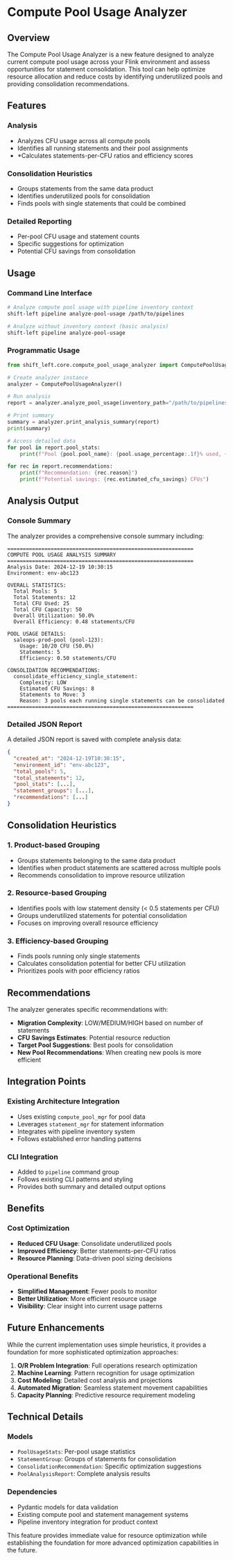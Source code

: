 # Compute Pool Usage Analyzer

## Overview

The Compute Pool Usage Analyzer is a new feature designed to analyze current compute pool usage across your Flink environment and assess opportunities for statement consolidation. This tool can help optimize resource allocation and reduce costs by identifying underutilized pools and providing consolidation recommendations.

## Features

### Analysis

- Analyzes CFU usage across all compute pools
- Identifies all running statements and their pool assignments
- *Calculates statements-per-CFU ratios and efficiency scores

### Consolidation Heuristics
- Groups statements from the same data product
- Identifies underutilized pools for consolidation
- Finds pools with single statements that could be combined

### Detailed Reporting

- Per-pool CFU usage and statement counts
- Specific suggestions for optimization
- Potential CFU savings from consolidation

## Usage

### Command Line Interface

```bash
# Analyze compute pool usage with pipeline inventory context
shift-left pipeline analyze-pool-usage /path/to/pipelines

# Analyze without inventory context (basic analysis)
shift-left pipeline analyze-pool-usage
```

### Programmatic Usage

```python
from shift_left.core.compute_pool_usage_analyzer import ComputePoolUsageAnalyzer

# Create analyzer instance
analyzer = ComputePoolUsageAnalyzer()

# Run analysis
report = analyzer.analyze_pool_usage(inventory_path="/path/to/pipelines")

# Print summary
summary = analyzer.print_analysis_summary(report)
print(summary)

# Access detailed data
for pool in report.pool_stats:
    print(f"Pool {pool.pool_name}: {pool.usage_percentage:.1f}% used, {pool.statement_count} statements")

for rec in report.recommendations:
    print(f"Recommendation: {rec.reason}")
    print(f"Potential savings: {rec.estimated_cfu_savings} CFUs")
```

## Analysis Output

### Console Summary
The analyzer provides a comprehensive console summary including:

```
============================================================
COMPUTE POOL USAGE ANALYSIS SUMMARY  
============================================================
Analysis Date: 2024-12-19 10:30:15
Environment: env-abc123

OVERALL STATISTICS:
  Total Pools: 5
  Total Statements: 12
  Total CFU Used: 25
  Total CFU Capacity: 50
  Overall Utilization: 50.0%
  Overall Efficiency: 0.48 statements/CFU

POOL USAGE DETAILS:
  saleops-prod-pool (pool-123):
    Usage: 10/20 CFU (50.0%)
    Statements: 5
    Efficiency: 0.50 statements/CFU

CONSOLIDATION RECOMMENDATIONS:
  consolidate_efficiency_single_statement:
    Complexity: LOW
    Estimated CFU Savings: 8
    Statements to Move: 3
    Reason: 3 pools each running single statements can be consolidated
============================================================
```

### Detailed JSON Report
A detailed JSON report is saved with complete analysis data:

```json
{
  "created_at": "2024-12-19T10:30:15",
  "environment_id": "env-abc123",
  "total_pools": 5,
  "total_statements": 12,
  "pool_stats": [...],
  "statement_groups": [...],
  "recommendations": [...]
}
```

## Consolidation Heuristics

### 1. Product-based Grouping
- Groups statements belonging to the same data product
- Identifies when product statements are scattered across multiple pools
- Recommends consolidation to improve resource utilization

### 2. Resource-based Grouping  
- Identifies pools with low statement density (< 0.5 statements per CFU)
- Groups underutilized statements for potential consolidation
- Focuses on improving overall resource efficiency

### 3. Efficiency-based Grouping
- Finds pools running only single statements
- Calculates consolidation potential for better CFU utilization
- Prioritizes pools with poor efficiency ratios

## Recommendations

The analyzer generates specific recommendations with:

- **Migration Complexity**: LOW/MEDIUM/HIGH based on number of statements
- **CFU Savings Estimates**: Potential resource reduction
- **Target Pool Suggestions**: Best pools for consolidation
- **New Pool Recommendations**: When creating new pools is more efficient

## Integration Points

### Existing Architecture Integration
- Uses existing `compute_pool_mgr` for pool data
- Leverages `statement_mgr` for statement information  
- Integrates with pipeline inventory system
- Follows established error handling patterns

### CLI Integration
- Added to `pipeline` command group
- Follows existing CLI patterns and styling
- Provides both summary and detailed output options

## Benefits

### Cost Optimization
- **Reduced CFU Usage**: Consolidate underutilized pools
- **Improved Efficiency**: Better statements-per-CFU ratios
- **Resource Planning**: Data-driven pool sizing decisions

### Operational Benefits
- **Simplified Management**: Fewer pools to monitor
- **Better Utilization**: More efficient resource usage
- **Visibility**: Clear insight into current usage patterns

## Future Enhancements

While the current implementation uses simple heuristics, it provides a foundation for more sophisticated optimization approaches:

1. **O/R Problem Integration**: Full operations research optimization
2. **Machine Learning**: Pattern recognition for usage optimization
3. **Cost Modeling**: Detailed cost analysis and projections
4. **Automated Migration**: Seamless statement movement capabilities
5. **Capacity Planning**: Predictive resource requirement modeling

## Technical Details

### Models
- `PoolUsageStats`: Per-pool usage statistics
- `StatementGroup`: Groups of statements for consolidation
- `ConsolidationRecommendation`: Specific optimization suggestions
- `PoolAnalysisReport`: Complete analysis results

### Dependencies
- Pydantic models for data validation
- Existing compute pool and statement management systems
- Pipeline inventory integration for product context

This feature provides immediate value for resource optimization while establishing the foundation for more advanced optimization capabilities in the future.
